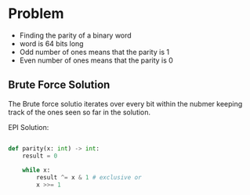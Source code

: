 # Problem
- Finding the parity of a binary word
- word is 64 bits long
- Odd number of ones means that the parity is 1
- Even number of ones means that the parity is 0

## Brute Force Solution
The Brute force solutio iterates over every bit within the nubmer keeping track of the ones seen so far in the solution.

EPI Solution:
```python

def parity(x: int) -> int:
	result = 0
	
	while x:
		result ^= x & 1 # exclusive or 
		x >>= 1
